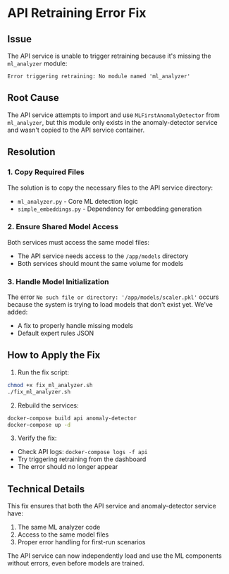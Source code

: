 # API Retraining Error Fix

## Issue
The API service is unable to trigger retraining because it's missing the `ml_analyzer` module:

```
Error triggering retraining: No module named 'ml_analyzer'
```

## Root Cause
The API service attempts to import and use `MLFirstAnomalyDetector` from `ml_analyzer`, but this module only exists in the anomaly-detector service and wasn't copied to the API service container.

## Resolution

### 1. Copy Required Files
The solution is to copy the necessary files to the API service directory:
- `ml_analyzer.py` - Core ML detection logic
- `simple_embeddings.py` - Dependency for embedding generation

### 2. Ensure Shared Model Access
Both services must access the same model files:
- The API service needs access to the `/app/models` directory
- Both services should mount the same volume for models

### 3. Handle Model Initialization
The error `No such file or directory: '/app/models/scaler.pkl'` occurs because the system is trying to load models that don't exist yet. We've added:
- A fix to properly handle missing models
- Default expert rules JSON

## How to Apply the Fix

1. Run the fix script:
```bash
chmod +x fix_ml_analyzer.sh
./fix_ml_analyzer.sh
```

2. Rebuild the services:
```bash
docker-compose build api anomaly-detector
docker-compose up -d
```

3. Verify the fix:
- Check API logs: `docker-compose logs -f api`
- Try triggering retraining from the dashboard
- The error should no longer appear

## Technical Details

This fix ensures that both the API service and anomaly-detector service have:
1. The same ML analyzer code
2. Access to the same model files
3. Proper error handling for first-run scenarios

The API service can now independently load and use the ML components without errors, even before models are trained.
